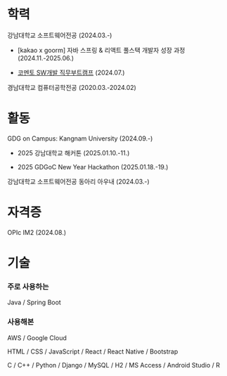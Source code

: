 # 학력

강남대학교 소프트웨어전공 (2024.03.-)

- [kakao x goorm] 자바 스프링 & 리액트 풀스택 개발자 성장 과정 (2024.11.-2025.06.)

- [코멘토 SW개발 직무부트캠프](https://blog.naver.com/kanden9999/223573949073) (2024.07.)

경남대학교 컴퓨터공학전공 (2020.03.-2024.02)

# 활동

GDG on Campus: Kangnam University (2024.09.-)

- 2025 강남대학교 해커톤 (2025.01.10.-11.)

- 2025 GDGoC New Year Hackathon (2025.01.18.-19.)

강남대학교 소프트웨어전공 동아리 아우내 (2024.03.-)

# 자격증

OPIc IM2 (2024.08.)

# 기술

### 주로 사용하는

Java / Spring Boot

### 사용해본

AWS / Google Cloud

HTML / CSS / JavaScript / React / React Native / Bootstrap

C / C++ / Python / Django / MySQL / H2 / MS Access / Android Studio / R
